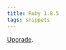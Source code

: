 ```yaml
---
title: Ruby 1.8.5
tags: snippets
---
```


[Upgrade](http://www.wincent.com/knowledge-base/Building_and_installing_Ruby_1.8.5_on_Red_Hat_Enterprise_Linux_ES_3).
